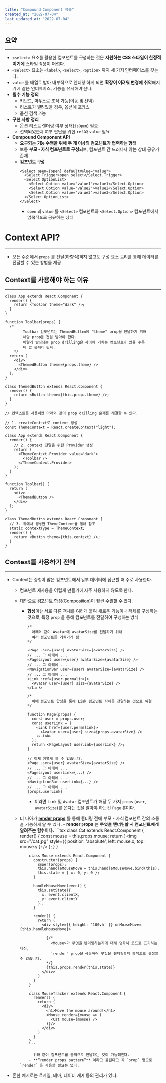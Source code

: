 ```yaml
---
title: "Compound Component 학습"
created_at: "2022-07-04"
last_updated_at: "2022-07-04"
---
```


## 요약

---

- `<select>` 요소를 활용한 컴포넌트를 구성하는 것은 **지원하는 CSS 스타일이 한정적이기에** 스타일 적용이 어렵다.
- `<select>` 요소는 `<label>`, `<select>`, `<option>` 까지 세 가지 인터페이스를 갖는다.
- `value` 를 배열로 받아 내부적으로 렌더링 하게 되면 **확장이 어려워 변경에 취약**해지기에 같은 인터페이스, 기능을 유지해야 한다.
- **필수 기능 정의**
  - 키보드, 마우스로 조작 가능(이동 및 선택)
  - 리스트가 열려있을 경우, 옵션에 포커스
  - 옵션 검색 가능
- **구현 사항 정리**
  - 옵션 리스트 렌더링 여부 상태(`isOpen`) 필요
  - 선택되었는지 여부 판단을 위한 `ref` 와 `value` 필요
- **Compound Component API**
  - **요구되는 기능 수행을 위해 두 개 이상의 컴포넌트가 협력하는 형태**
  - 보통 **부모 - 자식 컴포넌트로 구성**되며, 컴포넌트 간 드러나지 않는 상태 공유가 존재
  - **컴포넌트 구성**
    ```tsx
    <Select open={open} defaultValue="value">
      <Select.Trigger>open select</Select.Trigger>
      <Select.OptionList>
        <Select.Option value="value1">value1</Select.Option>
        <Select.Option value="value2">value2</Select.Option>
        <Select.Option value="value3">value3</Select.Option>
      </Select.OptionList>
    </Select>
    ```
    - `open` 과 `value` 를 `<Select>` 컴포넌트와 `<Select.Option>` 컴포넌트에서 암묵적으로 공유하는 상태

# Context API?

---

- 모든 수준에서 `props` 를 전달(하향식)하지 않고도 구성 요소 트리를 통해 데이터를 전달할 수 있는 방법을 제공

## Context를 사용해야 하는 이유

---

```tsx
class App extends React.Component {
  render() {
    return <Toolbar theme="dark" />;
  }
}

function Toolbar(props) {
  /*
		Toolbar 컴포넌트는 ThemedButton에 "theme" prop을 전달하기 위해 
		해당 prop을 전달 받아야 한다.
		이렇게 발생되는 prop drilling은 사이에 거치는 컴포넌트가 많을 수록
		더 큰 문제가 된다.
	*/
  return (
    <div>
      <ThemedButton theme={props.theme} />
    </div>
  );
}

class ThemedButton extends React.Component {
  render() {
    return <Button theme={this.props.theme} />;
  }
}
```

```tsx
// 컨텍스트를 사용하면 아래와 같이 prop drilling 문제를 해결할 수 있다.

// 1. createContext로 context 생성
const ThemeContext = React.createContext("light");

class App extends React.Component {
  render() {
    // 2. context 전달을 위한 Provider 생성
    return (
      <ThemeContext.Provider value="dark">
        <Toolbar />
      </ThemeContext.Provider>
    );
  }
}

function Toolbar() {
  return (
    <div>
      <ThemedButton />
    </div>
  );
}

class ThemedButton extends React.Component {
  // 3. 위에서 생성한 ThemeContext를 통해 참조
  static contextType = ThemeContext;
  render() {
    return <Button theme={this.context} />;
  }
}
```

## Context를 사용하기 전에

---

- Context는 중첩이 많은 컴포넌트에서 일부 데이터에 접근할 때 주로 사용한다.
  - 컴포넌트 재사용을 어렵게 만들기에 자주 사용하지 않도록 한다.
  - 대안으로 [컴포넌트 합성(Composition)](https://ko.reactjs.org/docs/composition-vs-inheritance.html#gatsby-focus-wrapper)이 훨씬 수월할 수 있다.
    - **합성**이란 서로 다른 객체를 여러개 붙여 새로운 기능이나 객체를 구성하는 것으로, 특정 `prop` 을 통해 컴포넌트를 전달하여 구성하는 방식
      ```tsx
      /*
      	아래와 같이 Avatar에 avatarSize를 전달하기 위해
      	여러 컴포넌트를 거쳐가게 됨
      */

      <Page user={user} avatarSize={avatarSize} />
      // ... 그 아래에 ...
      <PageLayout user={user} avatarSize={avatarSize} />
      // ... 그 아래에 ...
      <NavigationBar user={user} avatarSize={avatarSize} />
      // ... 그 아래에 ...
      <Link href={user.permalink}>
        <Avatar user={user} size={avatarSize} />
      </Link>
      ```
      ```tsx
      /*
      	이때 컴포넌트 합성을 통해 Link 컴포넌트 자체를 전달하는 것으로 해결
      */

      function Page(props) {
        const user = props.user;
        const userLink = (
          <Link href={user.permalink}>
            <Avatar user={user} size={props.avatarSize} />
          </Link>
        );
        return <PageLayout userLink={userLink} />;
      }

      // 이제 이렇게 쓸 수 있습니다.
      <Page user={user} avatarSize={avatarSize} />
      // ... 그 아래에 ...
      <PageLayout userLink={...} />
      // ... 그 아래에 ...
      <NavigationBar userLink={...} />
      // ... 그 아래에 ...
      {props.userLink}
      ```
      - 이러면 `Link` 및 `Avatar` 컴포넌트가 해당 두 가지 `props` (`user`, `avatarSize`)를 쓴다는 것을 알아야 하는건 `Page` 뿐이다.
  - 더 나아가 [**render props**](https://ko.reactjs.org/docs/render-props.html) 를 통해 렌더링 전에 부모 - 자식 컴포넌트 간의
    소통을 가능하게 할 수 있다. - **render props** 는 **무엇을 렌더링할 지 컴포넌트에게 알려주는 함수이다.**
            ```tsx
            class Cat extends React.Component {
              render() {
                const mouse = this.props.mouse;
                return (
                  <img src="/cat.jpg" style={{ position: 'absolute', left: mouse.x, top: mouse.y }} />
                );
              }
            }

            class Mouse extends React.Component {
              constructor(props) {
                super(props);
                this.handleMouseMove = this.handleMouseMove.bind(this);
                this.state = { x: 0, y: 0 };
              }

              handleMouseMove(event) {
                this.setState({
                  x: event.clientX,
                  y: event.clientY
                });
              }

              render() {
                return (
                  <div style={{ height: '100vh' }} onMouseMove={this.handleMouseMove}>

                    {/*
                      <Mouse>가 무엇을 렌더링하는지에 대해 명확히 코드로 표기하는 대신,
                      `render` prop을 사용하여 무엇을 렌더링할지 동적으로 결정할 수 있습니다.
                    */}
                    {this.props.render(this.state)}
                  </div>
                );
              }
            }

            class MouseTracker extends React.Component {
              render() {
                return (
                  <div>
                    <h1>Move the mouse around!</h1>
                    <Mouse render={mouse => (
                      <Cat mouse={mouse} />
                    )}/>
                  </div>
                );
              }
            }
            ```

            - 위와 같이 컴포넌트를 동적으로 전달하는 것이 가능해진다.
            - **“render props pattern“** 이라고 불린다고 꼭 `prop` 명으로 `render` 를 사용할 필요는 없다.
- 흔한 예시로는 로케일, 테마, 데이터 캐시 등의 관리가 있다.
